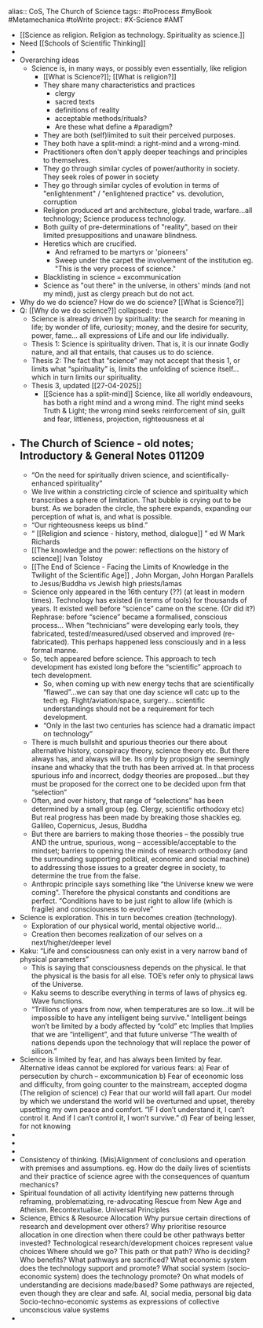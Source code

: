 alias:: CoS, The Church of Science
tags:: #toProcess #myBook #Metamechanica #toWrite 
project:: #X-Science #AMT

- [[Science as religion. Religion as technology. Spirituality as science.]]
- Need [[Schools of Scientific Thinking]]
-
- Overarching ideas
	- Science is, in many ways, or possibly even essentially, like religion
		- [[What is Science?]]; [[What is religion?]]
		- They share many characteristics and practices
			- clergy
			- sacred texts
			- definitions of reality
			- acceptable methods/rituals?
			- Are these what define a #paradigm?
		- They are both (self)limited to suit their perceived purposes.
		- They both have a split-mind: a right-mind and a wrong-mind.
		- Practitioners often don't apply deeper teachings and principles to themselves.
		- They go through similar cycles of power/authority in society. They seek roles of power in society
		- They go through similar cycles of evolution in terms of "enlightenment" / "enlightened practice" vs. devolution, corruption
		- Religion produced art and architecture, global trade, warfare...all technology; Science producess technology.
		- Both guilty of pre-determinations of "reality", based on their limited presuppositions and unaware blindness.
		- Heretics which are crucified.
			- And reframed to be martyrs or 'pioneers'
			- Sweep under the carpet the involvement of the institution eg. "This is the very process of science."
		- Blacklisting in science = excommunication
		- Science as "out there" in the universe, in others' minds (and not my mind), just as clergy preach but do not act.
- Why do we do science?
  How do we do science?
  [[What is Science?]]
- Q: [[Why do we do science?]]
  collapsed:: true
	- Science is already driven by spirituality: the search for meaning in life; by wonder of life, curiosity; money, and the desire for security, power, fame... all expressions of Life and our life individually.
	- Thesis 1:
	  Science is spirituality driven. That is, it is our innate Godly nature, and all that entails, that causes us to do science.
	- Thesis 2:
	  The fact that “science” may not accept that thesis 1, or limits what “spirituality” is, limits the unfolding of science itself... which in turn limits our spirituality.
	- Thesis 3, updated [[27-04-2025]]
		- [[Science has a split-mind]] Science, like all worldly endeavours, has both a right mind and a wrong mind. The right mind seeks Truth & Light; the wrong mind seeks reinforcement of sin, guilt and fear, littleness, projection, righteousness et al
- The Church of Science - old notes; Introductory & General Notes 011209
	-
	- “On the need for spiritually driven science, and scientifically-enhanced spirituality”
	- We live within a constricting circle of science and spirituality which transcribes a sphere of limitation. That bubble is crying out to be burst. As we boraden the circle, the sphere expands, expanding our perception of what is, and what is possible.
	- “Our righteousness keeps us blind.”
	- “ [[Religion and science - history, method, dialogue]] ” ed W Mark Richards
	- [[The knowledge and the power: reflections on the history of science]]  Ivan Tolstoy
	- [[The End of Science - Facing the Limits of Knowledge in the Twilight of the Scientific Age]] , John Morgan, John Horgan
	  Parallels to Jesus/Buddha vs Jewish high priests/lamas
	- Science only appeared in the 16th century (??) (at least in modern times). Technology has existed (in terms of tools) for thousands of years. It existed well before “science” came on the scene. (Or did it?) Rephrase: before “science” became a formalised, conscious process... When “technicians” were developing early tools, they fabricated, tested/measured/used observed and improved (re-fabricated). This perhaps happened less consciously and in a less formal manne.
	- So, tech appeared before science. This approach to tech development has existed long before the “scientific” approach to tech development.
		- So, when coming up with new energy techs that are scientifically “flawed”...we can say that one day science wll catc up to the tech eg. Flight/aviation/space, surgery... scientific understandings should not be a requirement for tech development.
		- “Only in the last two centuries has science had a dramatic impact on technology”
	- There is much bullshit and spurious theories our there about alternative history, conspiracy theory, science theory etc. But there always has, and always will be. Its only by proposign the seemingly insane and whacky that the truth has been arrived at. In that process spurious info and incorrect, dodgy theories are proposed...but they must be proposed for the correct one to be decided upon frm that “selection”
	- Often, and over history, that range of “selections” has been determined by a small group (eg. Clergy, scientific orthodoxy etc) But real progress has been made by breaking those shackles eg. Galileo, Copernicus, Jesus, Buddha
	- But there are barriers to making those theories – the possibly true AND the untrue, spurious, wong – accessible/acceptable to the mindset; barriers to opening the minds of research orthodoxy (and the surrounding supporting political, economic and social machine) to addressing those issues to a greater degree in society, to determine the true from the false.
	- Anthropic principle says something like “the Universe knew we were coming”. Therefore the physical constants and conditions are perfect. “Conditions have to be just right to allow life (which is fragile) and consciousness to evolve”
- Science is exploration. This in turn becomes creation (technology).
	- Exploration of our physical world, mental objective world...
	- Creation then becomes realization of our selves on a next/higher/deeper level
- Kaku: “Life and consciousness can only exist in a very narrow band of physical parameters”
	- This is saying that consciousness depends on the physical. Ie that the physical is the basis for all else. TOE’s refer only to physical laws of the Universe.
	- Kaku seems to describe everything in terms of laws of physics eg. Wave functions.
	- “Trillions of years from now, when temperatures are so low...it will be impossible to have any intelligent being survive.”
	  Intelligent beings won’t be limited by a body affected by “cold” etc
	  Implies that Implies that we are “intelligent”, and that future universe
	  “The wealth of nations depends upon the technology that will replace the power of silicon.”
- Science is limited by fear, and has always been limited by fear. Alternative ideas cannot be explored for various fears:
  a)	Fear of persecution by church – excommunication
  b)	Fear of eceonomic loss and difficulty, from going counter to the mainstream, accepted dogma (The religion of science)
  c)	Fear that our world will fall apart. Our model by which we understand the world will be overturned and upset, thereby upsetting my own peace and comfort. “IF I don’t understand it, I can’t control it. And if I can’t control it, I won’t survive.”
  d)	Fear of being lesser, for not knowing
-
-
-
- Consistency of thinking. (Mis)Alignment of conclusions and operation with premises and assumptions.
  eg. How do the daily lives of scientists and their practice of science agree with the consequences of quantum mechanics?
- Spiritual foundation of all activity
  Identifying new patterns through reframing, problematizing, re-advocating
  Rescue from New Age and Atheism. Recontextualise.
  Universal Principles
- Science, Ethics & Resource Allocation
  Why pursue certain directions of research and development over others?
  Why prioritise resource allocation in one direction when there could be other  pathways better invested?
  Technological research/development choices represent value choices
  Where should we go? This path or that path?
  Who is deciding?
  Who benefits?
  What pathways are sacrificed?
  What economic system does the technology support and promote?
  What social system (socio-economic system) does the technology promote?
  On what models of understanding are decisions made/based?
  Some pathways are rejected, even though they are clear and safe.
  AI, social media, personal big data
  Socio-techno-economic systems as expressions of collective unconscious value systems
-